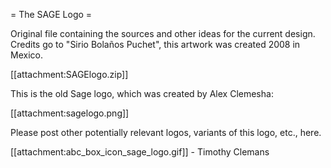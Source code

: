 = The SAGE Logo =

Original file containing the sources and other ideas for the current design. Credits go to "Sirio Bolaños Puchet", this artwork was created 2008 in Mexico.

 [[attachment:SAGElogo.zip]]

This is the old Sage logo, which was created by Alex Clemesha:

 [[attachment:sagelogo.png]]

Please post other potentially relevant logos, variants of this logo, etc., here. 

 [[attachment:abc_box_icon_sage_logo.gif]] - Timothy Clemans
